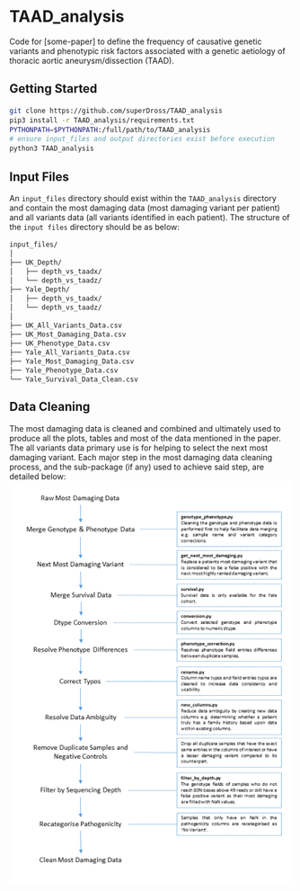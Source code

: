 # TAAD_analysis
Code for [some-paper] to define the frequency of causative genetic variants and phenotypic risk factors associated with a genetic aetiology of thoracic aortic aneurysm/dissection (TAAD).

## Getting Started
```bash
git clone https://github.com/superDross/TAAD_analysis
pip3 install -r TAAD_analysis/requirements.txt
PYTHONPATH=$PYTHONPATH:/full/path/to/TAAD_analysis
# ensure input_files and output directories exist before execution
python3 TAAD_analysis
```

## Input Files
An ```input_files``` directory should exist within the ```TAAD_analysis``` directory and contain the most damaging data (most damaging variant per patient) and all variants data (all variants identified in each patient). The structure of the ```input files``` directory should be as below:
```
input_files/
│   
├── UK_Depth/
│   ├── depth_vs_taadx/
│   └── depth_vs_taadz/
├── Yale_Depth/
│   ├── depth_vs_taadx/
│   └── depth_vs_taadz/
│   
├── UK_All_Variants_Data.csv
├── UK_Most_Damaging_Data.csv
├── UK_Phenotype_Data.csv
├── Yale_All_Variants_Data.csv
├── Yale_Most_Damaging_Data.csv
├── Yale_Phenotype_Data.csv
└── Yale_Survival_Data_Clean.csv
```

## Data Cleaning
The most damaging data is cleaned and combined and ultimately used to produce all the plots, tables and most of the data mentioned in the paper. The all variants data primary use is for helping to select the next most damaging variant. Each major step in the most damaging data cleaning process, and the sub-package (if any) used to achieve said step, are detailed below:
![](docs/data_cleaning.png?raw=true)

